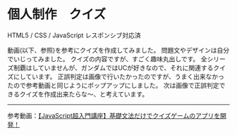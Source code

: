 # 個人制作　クイズ
HTML5 / CSS / JavaScript
レスポンシブ対応済

動画(以下、参照)を参考にクイズを作成してみました。
問題文やデザインは自分でいじってみました。
クイズの内容ですが、すごく趣味丸出しです。
全シリーズ制覇はしていませんが、ガンダムではUCが好きなので、それに関連するクイズにしています。
正誤判定は画像で行いたかったのですが、うまく出来なかったので参考動画と同じようにポップアップにしました。
次は画像で正誤判定できるクイズを作成出来たらな〜、と考えています。

---

参考動画：[【JavaScript超入門講座】基礎文法だけでクイズゲームのアプリを開発！](https://www.youtube.com/watch?v=fAluwAmHrws)
